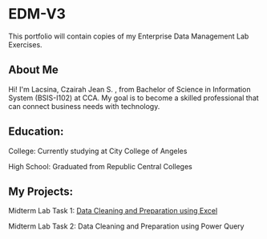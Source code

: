 # EDM-V3
This portfolio will contain copies of my Enterprise Data Management Lab Exercises.

## About Me
Hi! I'm Lacsina, Czairah Jean S. , from Bachelor of Science in Information System (BSIS-I102) at CCA. My goal is to become a skilled professional that can connect business needs with technology.
## Education:
College: Currently studying at City College of Angeles

High School: Graduated from Republic Central Colleges

## My Projects:
Midterm Lab Task 1: [Data Cleaning and Preparation using Excel](Midterm%20Lab%20Task%201/README.MD)

Midterm Lab Task 2: Data Cleaning and Preparation using Power Query
